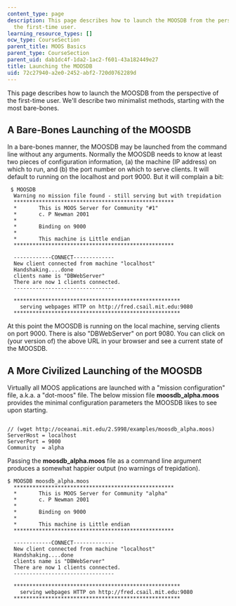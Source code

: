 ```yaml
---
content_type: page
description: This page describes how to launch the MOOSDB from the perspective of
  the first-time user.
learning_resource_types: []
ocw_type: CourseSection
parent_title: MOOS Basics
parent_type: CourseSection
parent_uid: dab1dc4f-1da2-1ac2-f601-43a182449e27
title: Launching the MOOSDB
uid: 72c27940-a2e0-2452-abf2-720d0762289d
---
```


This page describes how to launch the MOOSDB from the perspective of the first-time user. We'll describe two minimalist methods, starting with the most bare-bones.

A Bare-Bones Launching of the MOOSDB
------------------------------------

In a bare-bones manner, the MOOSDB may be launched from the command line without any arguments. Normally the MOOSDB needs to know at least two pieces of configuration information, (a) the machine (IP address) on which to run, and (b) the port number on which to serve clients. It will default to running on the localhost and port 9000. But it will complain a bit:

```
 $ MOOSDB
  Warning no mission file found - still serving but with trepidation
  ***************************************************
  *       This is MOOS Server for Community "#1"      
  *       c. P Newman 2001                           
  *                                                  
  *       Binding on 9000                              
  *                                                  
  *       This machine is Little endian                 
  ***************************************************
					
  ------------CONNECT-------------
  New client connected from machine "localhost"
  Handshaking....done
  clients name is "DBWebServer"
  There are now 1 clients connected.
  --------------------------------

  *****************************************************
    serving webpages HTTP on http://fred.csail.mit.edu:9080
  *****************************************************
```

At this point the MOOSDB is running on the local machine, serving clients on port 9000. There is also "DBWebServer" on port 9080. You can click on (your version of) the above URL in your browser and see a current state of the MOOSDB.

A More Civilized Launching of the MOOSDB
----------------------------------------

Virtually all MOOS applications are launched with a "mission configuration" file, a.k.a. a "dot-moos" file. The below mission file **moosdb\_alpha.moos** provides the minimal configuration parameters the MOOSDB likes to see upon starting.

```

// (wget http://oceanai.mit.edu/2.S998/examples/moosdb_alpha.moos)
ServerHost = localhost
ServerPort = 9000
Community  = alpha
```

Passing the **moosdb\_alpha.moos** file as a command line argument produces a somewhat happier output (no warnings of trepidation).

```
$ MOOSDB moosdb_alpha.moos
  ***************************************************
  *       This is MOOS Server for Community "alpha"      
  *       c. P Newman 2001                           
  *                                                  
  *       Binding on 9000                              
  *                                                  
  *       This machine is Little endian                 
  ***************************************************

  ------------CONNECT-------------
  New client connected from machine "localhost"
  Handshaking....done
  clients name is "DBWebServer"
  There are now 1 clients connected.
  --------------------------------

  *****************************************************
    serving webpages HTTP on http://fred.csail.mit.edu:9080
  *****************************************************
```